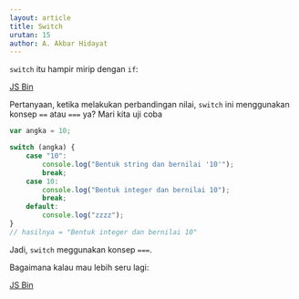 ```yaml
---
layout: article
title: Switch
urutan: 15
author: A. Akbar Hidayat
---
```


`switch` itu hampir mirip dengan `if`:

<a class="jsbin-embed" href="http://jsbin.com/UXefEqEr/1/embed?js,console">JS Bin</a><script src="http://static.jsbin.com/js/embed.js"></script>

Pertanyaan, ketika melakukan perbandingan nilai, `switch` ini menggunakan konsep `==` atau `===` ya? Mari kita uji coba

```javascript
var angka = 10;

switch (angka) {
    case "10":
        console.log("Bentuk string dan bernilai '10'");
        break;
    case 10:
        console.log("Bentuk integer dan bernilai 10");
        break;
    default:
        console.log("zzzz");
}
// hasilnya = "Bentuk integer dan bernilai 10"
```

Jadi, `switch` meggunakan konsep `===`.

Bagaimana kalau mau lebih seru lagi:

<a class="jsbin-embed" href="http://jsbin.com/IhELemi/1/embed?js,console">JS Bin</a><script src="http://static.jsbin.com/js/embed.js"></script>